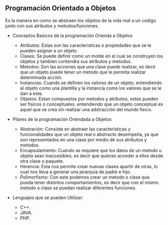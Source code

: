 ## Programación Orientado a Objetos
Es la manera en como se abstraen los objetos de la vida real a un codigo junto con sus  atributos y metodos/funciones.

- Conceptos Basicos de la programación Orienda a Objetos
	- Atributos: 
	Estas son las caracteristicas o propiedades que se le pueden asignar a un objeto.
	- Clases: 
	Se puede definir como un molde en el cual se construyen los objetos y tambien contendra sus atributos y metodos.
	- Metodos:
	Son las acciones que una clase puede realizar, es decir que un objeto puede tener un metodo que le permita realizar determinada acción.
	- Instancias:
	Cuando se definen los valores de un objeto, entendiendo al objeto como una plantilla y la instancia como los valores que se le dan a este.
	- Objetos:
	Estan compuestos por metodos y atributos, estos pueden ser fisicos o conceptuales. entendiendo que un objeto conceptual es aquel que se crea sin realizar una adstracción del mundo fisico.
- Pilares de la programación Oriendada a Objetos
	- Abstración:
	Consiste en abstraer las caracteristicas y funcionalidades que un objeto real o abstracto desempeña, ya que son representados en una clase por medio de sus atributos y metodos.
	- Encapsulamiento:
	Cuando se requiere que los datos de un metodo u objeto sean inaccesibles, es decir que quieran acceder a ellos desde otra clase o paquete. 
	- Herencia:
	Esta nos permite crear nuevas clases apartir de otras, lo cual nos lleva a generar una jerarquia de padre e hijo.
	- Polimorfismo:
	Con este podemos crear un metodo o clase que pueda tener distintos comportamientos, es decir que con el mismo metodo o clase se puedan realizar diferentes funciones.


- Lenguajes que se pueden Utilizar:
	- C++.
	- JAVA.
	- PHP.
